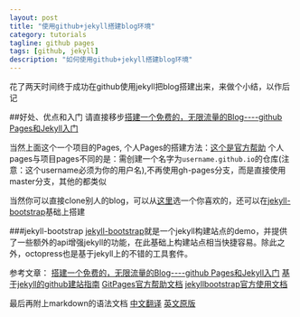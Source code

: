 ```yaml
---
layout: post
title: "使用github+jekyll搭建blog环境"
category: tutorials
tagline: github pages
tags: [github, jekyll]
description: "如何使用github+jekyll搭建blog环境"
---
```

花了两天时间终于成功在github使用jekyll把blog搭建出来，来做个小结，以作后记

##好处、优点和入门
请直接移步[搭建一个免费的，无限流量的Blog----github Pages和Jekyll入门](http://www.ruanyifeng.com/blog/2012/08/blogging_with_jekyll.html)

当然上面这个一个项目的Pages, 个人Pages的搭建方法：[这个是官方帮助](http://pages.github.com/)
个人pages与项目pages不同的是：需创建一个名字为`username.github.io`的仓库(注意：这个username必须为你的用户名),不再使用gh-pages分支，而是直接使用master分支，其他的都类似

当然你可以直接clone别人的blog，可以从[这里](https://github.com/mojombo/jekyll/wiki/Sites)选一个你喜欢的，还可以在[jekyll-bootstrap](http://jekyllbootstrap.com/)基础上搭建

###jekyll-bootstrap
[jekyll-bootstrap](http://jekyllbootstrap.com/)就是一个jekyll构建站点的demo，并提供了一些额外的api增强jekyll的功能，在此基础上构建站点相当快捷容易。除此之外，octopress也是基于jekyll上的不错的工具套件。

参考文章：
[搭建一个免费的，无限流量的Blog----github Pages和Jekyll入门](http://www.ruanyifeng.com/blog/2012/08/blogging_with_jekyll.html)
[基于jekyll的github建站指南](http://jiyeqian.github.io/2012/07/host-your-pages-at-github-using-jekyll/)
[GitPages官方帮助文档](http://pages.github.com/)
[jekyllbootstrap官方使用文档](http://jekyllbootstrap.com/)

最后再附上markdown的语法文档
[中文翻译](https://github.com/othree/markdown-syntax-zhtw/blob/master/syntax.md)
[英文原版](http://daringfireball.net/projects/markdown/syntax)